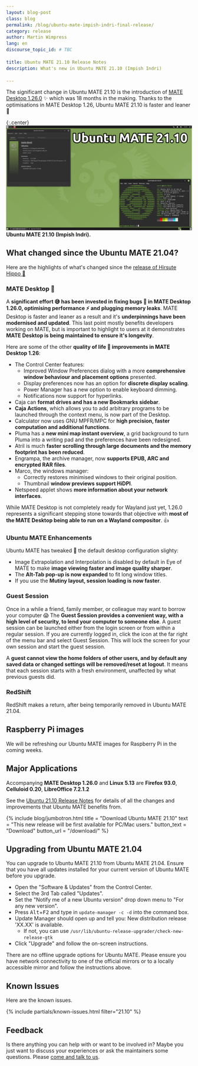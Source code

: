 ```yaml
---
layout: blog-post
class: blog
permalink: /blog/ubuntu-mate-impish-indri-final-release/
category: release
author: Martin Wimpress
lang: en
discourse_topic_id: # TBC

title: Ubuntu MATE 21.10 Release Notes
description: What's new in Ubuntu MATE 21.10 (Impish Indri)

---
```


The significant change in Ubuntu MATE 21.10 is the introduction of [MATE Desktop
1.26.0](https://mate-desktop.org/blog/2021-08-08-mate-1-26-released/) ✨ which was
18 months in the making. Thanks to the optimisations in MATE Desktop 1.26, Ubuntu
MATE 21.10 is faster and leaner 💪

{:.center}
![Ubuntu MATE 21.10](/images/blog/impish/impish-indri-desktop.png)
**Ubuntu MATE 21.10 (Impish Indri).**

## What changed since the Ubuntu MATE 21.04?

Here are the highlights of what's changed since the [release of Hirsute
Hippo 🦛](https://ubuntu-mate.org/blog/ubuntu-mate-hirsute-hippo-release-notes/)

### MATE Desktop 🧉

A **significant effort 😅 has been invested in fixing bugs 🐛 in MATE Desktop 1.26.0,
optimising performance ⚡ and plugging memory leaks**. MATE Desktop is faster and
leaner as a result and it's **underpinnings have been modernised and updated**. This
last point mostly benefits developers working on MATE, but is important to
highlight to users at it demonstrates **MATE Desktop is being maintained to ensure it's longevity**.

Here are some of the other **quality of life 💌 improvements in MATE Desktop 1.26**:

  * The Control Center features:
    * Improved Window Preferences dialog with a more **comprehensive window behaviour and placement options** presented.
    * Display preferences now has an option for **discrete display scaling**.
    * Power Manager has a new option to enable keyboard dimming.
    * Notifications now support for hyperlinks.
  * Caja can **format drives and has a new Bookmarks sidebar**.
  * **Caja Actions**, which allows you to add arbitrary programs to be launched through the context menu, is now part of the Desktop.
  * Calculator now uses GNU MPFR/MPC for **high precision, faster computation and additional functions**.
  * Pluma has a **new mini map instant overview**, a grid background to turn Pluma into a writing pad and the preferences have been redesigned.
  * Atril is much **faster scrolling through large documents and the memory footprint has been reduced**.
  * Engrampa, the archive manager, now **supports EPUB, ARC and encrypted RAR files**.
  * Marco, the windows manager:
    * Correctly restores minimised windows to their original position.
    * Thumbnail **window previews support HiDPI**.
  * Netspeed applet shows **more information about your network interfaces**.

While MATE Desktop is not completely ready for Wayland just yet, 1.26.0
represents a significant stepping stone towards that objective with **most of the
MATE Desktop being able to run on a Wayland compositor**. 👍

### Ubuntu MATE Enhancements

Ubuntu MATE has tweaked 🔧 the default desktop configuration slighty:

  * Image Extrapolation and Interpolation is disabled by default in Eye of MATE to make **image viewing faster and image quality sharper**.
  * The **Alt-Tab pop-up is now expanded** to fit long window titles.
  * If you use the **Mutiny layout, session loading is now faster**.

### Guest Session

Once in a while a friend, family member, or colleague may want to borrow your
computer 😱 The **Guest Session provides a convenient way, with a high level of
security, to lend your computer to someone else**. A guest session can be launched
either from the login screen or from within a regular session. If you are
currently logged in, click the icon at the far right of the menu bar and select
Guest Session. This will lock the screen for your own session and start the
guest session.

A **guest cannot view the home folders of other users, and by default any saved
data or changed settings will be removed/reset at logout**. It means that each
session starts with a fresh environment, unaffected by what previous guests did.

### RedShift

RedShift makes a return, after being temporarily removed in Ubuntu MATE 21.04.

## Raspberry Pi images

We will be refreshing our Ubuntu MATE images for Raspberry Pi in the coming
weeks.

## Major Applications

Accompanying **MATE Desktop 1.26.0** and **Linux 5.13** are **Firefox 93.0**,
**Celluloid 0.20**, **LibreOffice 7.2.1.2**

See the [Ubuntu 21.10 Release Notes](https://discourse.ubuntu.com/t/impish-indri-release-notes/21951)
for details of all the changes and improvements that Ubuntu MATE benefits from.

{% include blog/jumbotron.html
    title = "Download Ubuntu MATE 21.10"
    text = "This new release will be first available for PC/Mac users."
    button_text = "Download"
    button_url = "/download/"
%}

## Upgrading from Ubuntu MATE 21.04

You can upgrade to Ubuntu MATE 21.10 from Ubuntu MATE 21.04. Ensure that you
have all updates installed for your current version of Ubuntu MATE before you
upgrade.

  * Open the "Software & Updates" from the Control Center.
  * Select the 3rd Tab called "Updates".
  * Set the "Notify me of a new Ubuntu version" drop down menu to "For any new version".
  * Press <kbd>Alt</kbd>+<kbd>F2</kbd> and type in `update-manager -c -d` into the command box.
  * Update Manager should open up and tell you: New distribution release 'XX.XX' is available.
    * If not, you can use `/usr/lib/ubuntu-release-upgrader/check-new-release-gtk`
  * Click "Upgrade" and follow the on-screen instructions.

There are no offline upgrade options for Ubuntu MATE. Please ensure you have
network connectivity to one of the official mirrors or to a locally accessible
mirror and follow the instructions above.

## Known Issues

Here are the known issues.

{% include partials/known-issues.html filter="21.10" %}

## Feedback

Is there anything you can help with or want to be involved in? Maybe you just
want to discuss your experiences or ask the maintainers some questions. Please
[come and talk to us](https://ubuntu-mate.community/).

